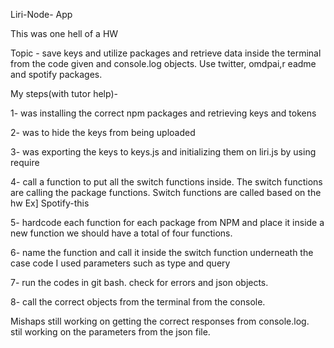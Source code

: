 Liri-Node- App

This was one hell of a HW

Topic - save keys and utilize packages and retrieve data inside the terminal from the code given
and console.log objects. Use twitter, omdpai,r eadme and spotify packages.

My steps(with tutor help)-

1- was installing the correct npm packages and retrieving keys and tokens

2- was to hide the keys from being uploaded

3- was exporting the keys to keys.js and initializing them on liri.js by using require

4-  call a function to put all the switch functions inside. The switch functions are
calling the package functions. Switch functions are called based on the hw Ex] Spotify-this

5- hardcode each function for each package from NPM and place it inside a new function
we should have a total of four functions.

6- name the function and call it inside the switch function underneath the case code I used parameters
such as type and query

7- run the codes in git bash. check for errors and json objects.

8- call the correct objects from the terminal from the console.


Mishaps
 still working on getting the correct responses from console.log.  
 stil working on the parameters from the json file.
